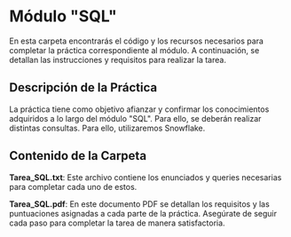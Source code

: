 # Módulo "SQL"
En esta carpeta encontrarás el código y los recursos necesarios para completar la práctica correspondiente al módulo. A continuación, se detallan las instrucciones y requisitos para realizar la tarea.

## Descripción de la Práctica
La práctica tiene como objetivo afianzar y confirmar los conocimientos adquiridos a lo largo del módulo "SQL". Para ello, se deberán realizar distintas consultas. Para ello, utilizaremos Snowflake.

## Contenido de la Carpeta
**Tarea_SQL.txt**: Este archivo contiene los enunciados y queries necesarias para completar cada uno de estos.

**Tarea_SQL.pdf**: En este documento PDF se detallan los requisitos y las puntuaciones asignadas a cada parte de la práctica. Asegúrate de seguir cada paso para completar la tarea de manera satisfactoria.
